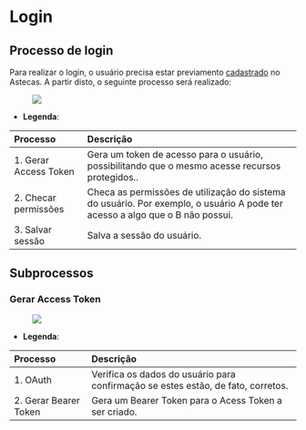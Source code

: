 # Login

## Processo de login

Para realizar o login, o usuário precisa estar previamento [cadastrado](#) no Astecas. A partir disto, o seguinte processo será realizado:

<figure class="images">
    <img src="../../../assets/diagramas/login.svg" />
</figure>

* **Legenda**:

| Processo              | Descrição                                                                                                                    |
| :-------------------- | :--------------------------------------------------------------------------------------------------------------------------- |
| 1. Gerar Access Token | Gera um token de acesso para o usuário, possibilitando que o mesmo acesse recursos protegidos..                              |
| 2. Checar permissões  | Checa as permissões de utilização do sistema do usuário. Por exemplo, o usuário A pode ter acesso a algo que o B não possui. |
| 3. Salvar sessão      | Salva a sessão do usuário.                                                                                                   |

## Subprocessos

### Gerar Access Token

<figure class="images">
    <img src="../../../assets/diagramas/login-access-token.svg" />
</figure>

* **Legenda**:

| Processo              | Descrição                                                                                                                    |
| :-------------------- | :--------------------------------------------------------------------------------------------------------------------------- |
| 1. OAuth              | Verifica os dados do usuário para confirmação se estes estão, de fato, corretos.                                             |
| 2. Gerar Bearer Token | Gera um Bearer Token para o Acess Token a ser criado.                                                                        |